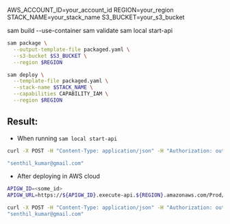 AWS_ACCOUNT_ID=your_account_id
REGION=your_region
STACK_NAME=your_stack_name
S3_BUCKET=your_s3_bucket

sam build --use-container
sam validate
sam local start-api

```bash
sam package \
  --output-template-file packaged.yaml \
  --s3-bucket $S3_BUCKET \
  --region $REGION

sam deploy \
  --template-file packaged.yaml \
  --stack-name $STACK_NAME \
  --capabilities CAPABILITY_IAM \
  --region $REGION
```


## Result:
- When running `sam local start-api`

```bash
curl -X POST -H "Content-Type: application/json" -H "Authorization: out_test_password" -d @test_event.json http://127.0.0.1:3000/simple_regex_lambda      

"senthil_kumar@gmail.com"
```

- After deploying in AWS cloud
```bash
APIGW_ID=<some_id>
APIGW_URL=https://${APIGW_ID}.execute-api.${REGION}.amazonaws.com/Prod/simple_regex_lambda/ 

curl -X POST -H "Content-Type: application/json" -H "Authorization: out_test_password" -d @test_event.json ${APIGW_URL}
"senthil_kumar@gmail.com"

```